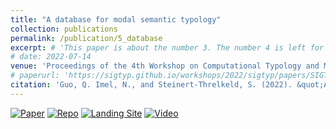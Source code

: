 ```yaml
---
title: "A database for modal semantic typology"
collection: publications
permalink: /publication/5_database
excerpt: # 'This paper is about the number 3. The number 4 is left for future work.'
# date: 2022-07-14
venue: 'Proceedings of the 4th Workshop on Computational Typology and Multilingual NLP (SIGTYP 2022)'
# paperurl: 'https://sigtyp.github.io/workshops/2022/sigtyp/papers/SIGTYP8.pdf'
citation: 'Guo, Q. Imel, N., and Steinert-Threlkeld, S. (2022). &quot;A database for modal semantic typology.&quot; <i>Proceedings of the 4th Workshop on Computational Typology and Multilingual NLP (SIGTYP 2022)</i>. pp 42-51.'
---
```


[![Paper](https://img.shields.io/badge/paper-lightblue)](https://sigtyp.github.io/workshops/2022/sigtyp/papers/SIGTYP8.pdf)
[![Repo](https://img.shields.io/badge/repo-gray)](https://github.com/CLMBRs/modal-typology)
[![Landing Site](https://img.shields.io/badge/site-blue)](https://clmbr.shane.st/modal-typology/)
[![Video](https://img.shields.io/badge/video-teal)](https://www.youtube.com/watch?v=BQ_O8TzjSQE)
